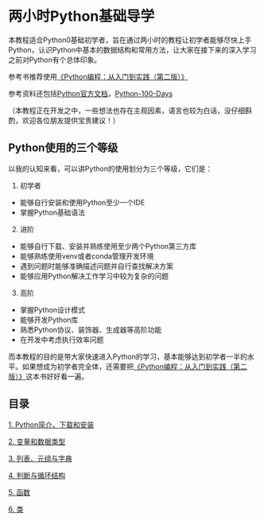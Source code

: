 # 两小时Python基础导学

本教程适合Python0基础初学者，旨在通过两小时的教程让初学者能够尽快上手Python，认识Python中基本的数据结构和常用方法，让大家在接下来的深入学习之前对Python有个总体印象。

参考书推荐使用[《Python编程：从入门到实践（第二版）》](https://book.douban.com/subject/35196328/)

参考资料还包括[Python官方文档](https://docs.python.org/zh-cn/3/)，[Python-100-Days](https://github.com/jackfrued/Python-100-Days)

（本教程正在开发之中，一些想法也存在主观因素，语言也较为白话，没仔细斟酌，欢迎各位朋友提供宝贵建议！）

## Python使用的三个等级

以我的认知来看，可以讲Python的使用划分为三个等级，它们是：

1. 初学者 
- 能够自行安装和使用Python至少一个IDE
- 掌握Python基础语法
2. 进阶
- 能够自行下载、安装并熟练使用至少两个Python第三方库
- 能够熟练使用venv或者conda管理开发环境
- 遇到问题时能够准确描述问题并自行查找解决方案
- 能够应用Python解决工作学习中较为复杂的问题
3. 高阶
- 掌握Python设计模式
- 能够开发Python库
- 熟悉Python协议、装饰器、生成器等高阶功能
- 在开发中考虑执行效率问题

而本教程的目的是带大家快速进入Python的学习，基本能够达到初学者一半的水平。如果想成为初学者完全体，还需要把[《Python编程：从入门到实践（第二版）》](https://book.douban.com/subject/35196328/)这本书好好看一遍。

## 目录
[1. Python简介、下载和安装](https://github.com/fengyiqi/pybasictutorial/tree/main/tutorials/1.%20%E7%AE%80%E4%BB%8B%E3%80%81%E4%B8%8B%E8%BD%BD%E4%B8%8E%E5%AE%89%E8%A3%85)

[2. 变量和数据类型](https://github.com/fengyiqi/pybasictutorial/tree/main/tutorials/2.%20%E5%8F%98%E9%87%8F%E5%92%8C%E6%95%B0%E6%8D%AE%E7%B1%BB%E5%9E%8B)

[3. 列表、元组与字典](https://github.com/fengyiqi/pybasictutorial/tree/main/tutorials/3.%20%E5%88%97%E8%A1%A8%E3%80%81%E5%85%83%E7%BB%84%E4%B8%8E%E5%AD%97%E5%85%B8)

[4. 判断与循环结构](https://github.com/fengyiqi/pybasictutorial/tree/main/tutorials/4.%20%E5%88%A4%E6%96%AD%E4%B8%8E%E5%BE%AA%E7%8E%AF%E7%BB%93%E6%9E%84)

[5. 函数](https://github.com/fengyiqi/pybasictutorial/tree/main/tutorials/5.%20%E5%87%BD%E6%95%B0)

[6. 类](https://github.com/fengyiqi/pybasictutorial/tree/main/tutorials/6.%20%E7%B1%BB)